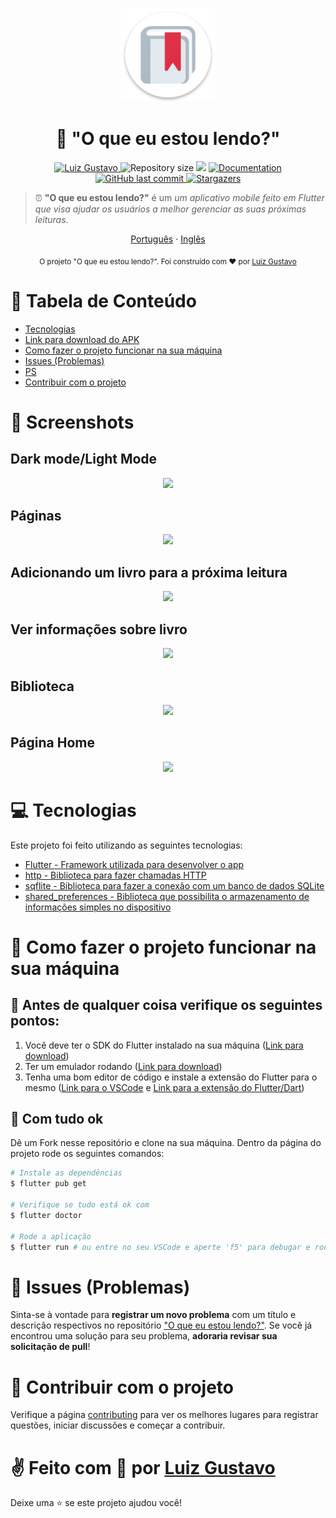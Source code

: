 <p align="center">
   <img src="./.github/logo.png" width="150"/>
</p>

<h1 align="center">  📖 "O que eu estou lendo?" </h1>

<p align="center">
	<a href="https://www.linkedin.com/in/luiz-gustavo-56146b1a5/">
      <img alt="Luiz Gustavo" src="https://img.shields.io/badge/-LuizGustavo-de2a42?style=flat&logo=Linkedin&logoColor=white" />
   </a>
  <img alt="Repository size" src="https://img.shields.io/github/repo-size/tonicprism/read-it-later?color=de2a42">

  <img src="https://img.shields.io/badge/version-1.0.0-de2a42.svg?cacheSeconds=2592000" />
  <a href="https://github.com/tonicprism/read-it-later/#readme">
    <img alt="Documentation" src="https://img.shields.io/badge/documentation-yes-de2a42.svg" target="_blank" />
  </a>
   <a href="https://github.com/tonicprism/read-it-later/commits/master">
      <img alt="GitHub last commit" src="https://img.shields.io/github/last-commit/tonicprism/read-it-later?color=de2a42">
  </a>
   <a href="https://github.com/tonicprism/read-it-later/stargazers">
      <img alt="Stargazers" src="https://img.shields.io/github/stars/tonicprism/read-it-later?color=de2a42&logo=github">
   </a>
</p>

> ⏰ **"O que eu estou lendo?"** é um _um aplicativo mobile feito em Flutter que visa ajudar os usuários a melhor gerenciar as suas próximas leituras_.

<p align="center">
    <a href="README-pt.md">Português</a>
    ·
    <a href="README.md">Inglês</a>
</p>

<div align="center">
  <sub>O projeto "O que eu estou lendo?". Foi construído com ❤︎ por
    <a href="https://github.com/tonicprism">Luiz Gustavo</a>
  </sub>
</div>

# :pushpin: Tabela de Conteúdo

- [Tecnologias](#computer-technologies)
- [Link para download do APK](#computer-technologies)
- [Como fazer o projeto funcionar na sua máquina](#construction_worker-how-to-run)
- [Issues (Problemas)](#bug-issues)
- [PS](#monocle_face-ps)
- [Contribuir com o projeto](#tada-contributing)

# 📸 Screenshots

## Dark mode/Light Mode

<p align="center">
   <img src="https://j.gifs.com/L7Q23g.gif" />
</p>

## Páginas

<p align="center">
   <img src="https://j.gifs.com/zv1EMr.gif" />
</p>

## Adicionando um livro para a próxima leitura

<p align="center">
   <img src="https://j.gifs.com/MwR2yQ.gif" />
</p>

## Ver informações sobre livro

<p align="center">
   <img src="https://j.gifs.com/oVM0wz.gif" />
</p>

## Biblioteca

<p align="center">
   <img src="https://j.gifs.com/5QmrOx.gif" />
</p>

## Página Home

<p align="center">
   <img src="https://j.gifs.com/xnYBRn.gif" />
</p>

# :computer: Tecnologias

Este projeto foi feito utilizando as seguintes tecnologias:

- [Flutter - Framework utilizada para desenvolver o app](https://flutter.dev/)
- [http - Biblioteca para fazer chamadas HTTP](https://pub.dev/packages/http)
- [sqflite - Biblioteca para fazer a conexão com um banco de dados SQLite](https://pub.dev/packages/sqflite)
- [shared_preferences - Biblioteca que possibilita o armazenamento de informações simples no dispositivo](https://pub.dev/packages/shared_preferences)

# :construction_worker: Como fazer o projeto funcionar na sua máquina

## 🚨 **Antes de qualquer coisa verifique os seguintes pontos**:

1. Você deve ter o SDK do Flutter instalado na sua máquina ([Link para download](https://flutter.dev/docs/get-started/install))
2. Ter um emulador rodando ([Link para download](https://developer.android.com/studio?gclsrc=ds&gclid=CK-xn7C5ye4CFYn0Hwod4MEJHg&gclsrc=ds))
3. Tenha uma bom editor de código e instale a extensão do Flutter para o mesmo ([Link para o VSCode](https://code.visualstudio.com/download) e [Link para a extensão do Flutter/Dart](https://flutter.dev/docs/development/tools/vs-code))

## 👷 Com tudo ok

Dê um Fork nesse repositório e clone na sua máquina. Dentro da página do projeto rode os seguintes comandos:

```sh
# Instale as dependências
$ flutter pub get

# Verifique se tudo está ok com
$ flutter doctor

# Rode a aplicação
$ flutter run # ou entre no seu VSCode e aperte 'f5' para debugar e rodar a sua aplicação ou 'ctrl + f5' para somente rodar. Para mais informações verifique no site oficial do flutter (flutter.io)
```

# :bug: Issues (Problemas)

Sinta-se à vontade para **registrar um novo problema** com um título e descrição respectivos no repositório ["O que eu estou lendo?"](https://github.com/tonicprism/read-it-later/issues). Se você já encontrou uma solução para seu problema, **adoraria revisar sua solicitação de pull**!

# :tada: Contribuir com o projeto

Verifique a página [contributing](./CONTRIBUTING.md) para ver os melhores lugares para registrar questões, iniciar discussões e começar a contribuir.

# ✌ Feito com 💙 por [Luiz Gustavo](https://github.com/tonicprism/)

Deixe uma ⭐️ se este projeto ajudou você!
